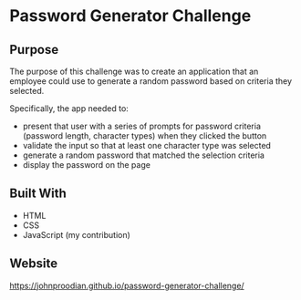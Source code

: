 # Password Generator Challenge

## Purpose
The purpose of this challenge was to create an application that an employee could use to generate a random password based on criteria they selected. 

Specifically, the app needed to:
* present that user with a series of prompts for password criteria (password length, character types) when they clicked the button
* validate the input so that at least one character type was selected 
* generate a random password that matched the selection criteria
* display the password on the page

## Built With
* HTML
* CSS
* JavaScript (my contribution)

## Website
https://johnproodian.github.io/password-generator-challenge/
